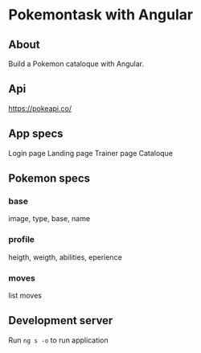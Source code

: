 # Pokemontask with Angular

## About

Build a Pokemon cataloque with Angular.

## Api 
https://pokeapi.co/

## App specs 
Login page
Landing page
Trainer page
Cataloque

## Pokemon specs
### base
image, type, base, name

### profile
heigth, weigth, abilities, eperience

### moves
list moves
## Development server

Run `ng s -o` to run application 



